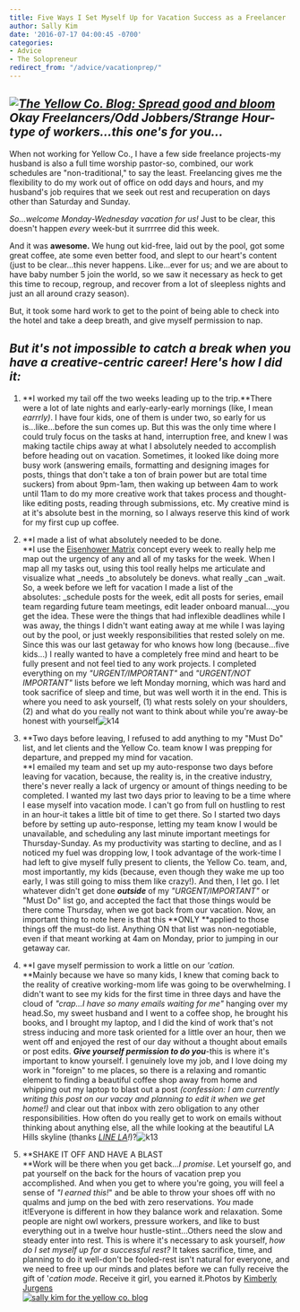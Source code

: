 ```yaml
---
title: Five Ways I Set Myself Up for Vacation Success as a Freelancer
author: Sally Kim
date: '2016-07-17 04:00:45 -0700'
categories:
- Advice
- The Solopreneur
redirect_from: "/advice/vacationprep/"
---
```


## _[![The Yellow Co. Blog: Spread good and bloom](https://yellow-blog-images.imgix.net/2016/07/k20.jpg)](https://yellow-blog-images.imgix.net/2016/07/k20.jpg)Okay Freelancers/Odd Jobbers/Strange Hour-type of workers...this one's for you..._

When not working for Yellow Co., I have a few side freelance projects-my husband is also a full time worship pastor-so, combined, our work schedules are "non-traditional," to say the least. Freelancing gives me the flexibility to do my work out of office on odd days and hours, and my husband's job requires that we seek out rest and recuperation on days other than Saturday and Sunday.

_So...welcome Monday-Wednesday vacation for us!_ Just to be clear, this doesn't happen _every_ week-but it surrrree did this week.

And it was **awesome.** We hung out kid-free, laid out by the pool, got some great coffee, ate some even better food, and slept to our heart's content (just to be clear...this never happens. Like...ever for us; and we are about to have baby number 5 join the world, so we saw it necessary as heck to get this time to recoup, regroup, and recover from a lot of sleepless nights and just an all around crazy season).

But, it took some hard work to get to the point of being able to check into the hotel and take a deep breath, and give myself permission to nap.

## _But it's not impossible to catch a break when you have a creative-centric career! Here's how I did it:_

1.  **I worked my tail off the two weeks leading up to the trip.**There were a lot of late nights and early-early-early mornings (like, I mean _earrrly)_. I have four kids, one of them is under two, so early for us is...like...before the sun comes up. But this was the only time where I could truly focus on the tasks at hand, interruption free, and knew I was making tactile chips away at what I absolutely needed to accomplish before heading out on vacation. Sometimes, it looked like doing more busy work (answering emails, formatting and designing images for posts, things that don't take a ton of brain power but are total time suckers) from about 9pm-1am, then waking up between 4am to work until 11am to do my more creative work that takes process and thought-like editing posts, reading through submissions, etc. My creative mind is at it's absolute best in the morning, so I always reserve this kind of work for my first cup up coffee.
2.  **I made a list of what absolutely needed to be done.  
    **I use the [Eisenhower Matrix](http://lifehacker.com/5942972/eisenhower-helps-you-prioritize-your-tasks-with-the-urgency-importance-matrix) concept every week to really help me map out the urgency of any and all of my tasks for the week. When I map all my tasks out, using this tool really helps me articulate and visualize what _needs _to absolutely be donevs. what really _can _wait. So, a week before we left for vacation I made a list of the absolutes: _schedule posts for the week, edit all posts for series, email team regarding future team meetings, edit leader onboard manual..._you get the idea. These were the things that had inflexible deadlines while I was away, the things I didn't want eating away at me while I was laying out by the pool, or just weekly responsibilities that rested solely on me. Since this was our last getaway for who knows how long (because...five kids...) I really wanted to have a completely free mind and heart to be fully present and not feel tied to any work projects. I completed everything on my _"URGENT/IMPORTANT"_ and _"URGENT/NOT IMPORTANT"_ lists before we left Monday morning, which was hard and took sacrifice of sleep and time, but was well worth it in the end. This is where you need to ask yourself, (1) what rests solely on your shoulders, (2) and what do you really not want to think about while you're away-be honest with yourself![![k14](https://yellow-blog-images.imgix.net/2016/07/k14.jpg)](https://yellow-blog-images.imgix.net/2016/07/k14.jpg)

4.  **Two days before leaving, I refused to add anything to my "Must Do" list, and let clients and the Yellow Co. team know I was prepping for departure, and prepped my mind for vacation.  
    **I emailed my team and set up my auto-response two days before leaving for vacation, because, the reality is, in the creative industry, there's never really a lack of urgency or amount of things needing to be completed. I wanted my last two days prior to leaving to be a time where I ease myself into vacation mode. I can't go from full on hustling to rest in an hour-it takes a little bit of time to get there. So I started two days before by setting up auto-response, letting my team know I would be unavailable, and scheduling any last minute important meetings for Thursday-Sunday. As my productivity was starting to decline, and as I noticed my fuel was dropping low, I took advantage of the work-time I had left to give myself fully present to clients, the Yellow Co. team, and, most importantly, my kids (because, even though they wake me up too early, I was still going to miss them like crazy!). And then, I let go. I let whatever didn't get done **_outside_** of my _"URGENT/IMPORTANT"_ or "Must Do" list go, and accepted the fact that those things would be there come Thursday, when we got back from our vacation. Now, an important thing to note here is that this **ONLY **applied to those things off the must-do list. Anything ON that list was non-negotiable, even if that meant working at 4am on Monday, prior to jumping in our getaway car.

6.  **I gave myself permission to work a little on our _'cation._  
    **Mainly because we have so many kids, I knew that coming back to the reality of creative working-mom life was going to be overwhelming. I didn't want to see my kids for the first time in three days and have the cloud of _"crap...I have so many emails waiting for me"_ hanging over my head.So, my sweet husband and I went to a coffee shop, he brought his books, and I brought my laptop, and I did the kind of work that's not stress inducing and more task oriented for a little over an hour, then we went off and enjoyed the rest of our day without a thought about emails or post edits. **_Give yourself permission to do you_**-this is where it's important to know yourself. I genuinely love my job, and I love doing my work in "foreign" to me places, so there is a relaxing and romantic element to finding a beautiful coffee shop away from home and whipping out my laptop to blast out a post _(confession: I am currently writing this post on our vacay and planning to edit it when we get home!)_ and clear out that inbox with zero obligation to any other responsibilities. How often do you really get to work on emails without thinking about anything else, all the while looking at the beautiful LA Hills skyline (thanks _[LINE LA](http://www.thelinehotel.com/)!_)?![![k13](https://yellow-blog-images.imgix.net/2016/07/k13.jpg)](https://yellow-blog-images.imgix.net/2016/07/k13.jpg)

8.  **SHAKE IT OFF AND HAVE A BLAST  
    **Work will be there when you get back..._I promise_. Let yourself go, and pat yourself on the back for the hours of vacation prep you accomplished. And when you get to where you're going, you will feel a sense of _"I earned this!_" and be able to throw your shoes off with no qualms and jump on the bed with zero reservations. _You_ made it!Everyone is different in how they balance work and relaxation. Some people are night owl workers, pressure workers, and like to bust everything out in a twelve hour hustle-stint...Others need the slow and steady enter into rest. This is where it's necessary to ask yourself, _how do I set myself up for a successful rest?_ It takes sacrifice, time, and planning to do it well-don't be fooled-rest isn't natural for everyone, and we need to free up our minds and plates before we can fully receive the gift of '_cation mode_. Receive it girl, you earned it.Photos by [Kimberly Jurgens  
    ](http://eclecticstateofmind.com/)[![sally kim for the yellow co. blog](https://yellow-blog-images.imgix.net/2015/12/sallykim.jpg)](http://lettersfromamister.tumblr.com)[  
    ](http://eclecticstateofmind.com/)
